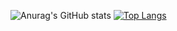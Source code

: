 ![Anurag's GitHub stats](https://github-readme-stats.vercel.app/api?username=lavclash75&show_icons=true&theme=tokyonight)
[![Top Langs](https://github-readme-stats.vercel.app/api/top-langs/?username=lavclash75&layout=compact)](https://github.com/anuraghazra/github-readme-stats)
